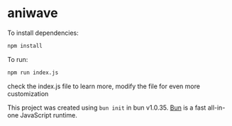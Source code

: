 # aniwave

To install dependencies:

```bash
npm install
```

To run:

```bash
npm run index.js
```

check the index.js file to learn more, modify the file for even more customization

This project was created using `bun init` in bun v1.0.35. [Bun](https://bun.sh) is a fast all-in-one JavaScript runtime.
